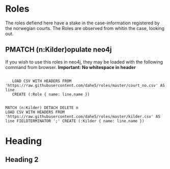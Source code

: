 # Roles

The roles defiend here have a stake in the case-information registered by the norwegian courts.  The Roles are observed from whitin the case, looking out.


## PMATCH (n:Kilder)opulate neo4j

If you wish to use this roles in neo4j, they may be loaded with the following command from browser.  **Important: No whitespace in header**


```cypher

   LOAD CSV WITH HEADERS FROM 'https://raw.githubusercontent.com/dahe5/roles/master/court_no.csv' AS line
   CREATE (:Role { name: line.name })

```

```cypher

MATCH (n:Kilder) DETACH DELETE n
LOAD CSV WITH HEADERS FROM
'https://raw.githubusercontent.com/dahe5/roles/master/kilder.csv' AS line FIELDTERMINATOR ';' CREATE (:Kilder { name: line.name })

```

# Heading

## Heading 2
